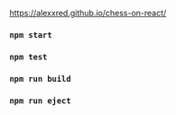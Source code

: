 https://alexxred.github.io/chess-on-react/

### `npm start`

### `npm test`

### `npm run build`

### `npm run eject`
